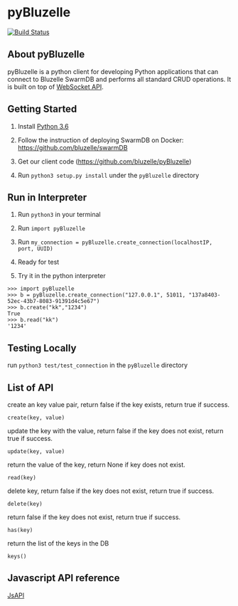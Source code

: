 # pyBluzelle

[![Build Status](https://travis-ci.org/weininghu1012/pyBluzelle.png?branch=master)](https://travis-ci.org/weininghu1012/pyBluzelle)

## About pyBluzelle

pyBluzelle is a python client for developing Python applications that can connect to Bluzelle SwarmDB and performs all standard CRUD operations. It is built on top of [WebSocket API](https://bluzelle.github.io/api/#websocket-api).

## Getting Started

1. Install [Python 3.6](https://www.python.org/downloads/release/python-360/)

2. Follow the instruction of deploying SwarmDB on Docker: https://github.com/bluzelle/swarmDB

3. Get our client code (https://github.com/bluzelle/pyBluzelle)

4. Run `python3 setup.py install` under the `pyBluzelle` directory

## Run in Interpreter

1. Run `python3` in your terminal

2. Run `import pyBluzelle`

3. Run `my_connection = pyBluzelle.create_connection(localhostIP, port, UUID)`

4. Ready for test

5. Try it in the python interpreter

```
>>> import pyBluzelle
>>> b = pyBluzelle.create_connection("127.0.0.1", 51011, "137a8403-52ec-43b7-8083-91391d4c5e67")
>>> b.create("kk","1234")
True
>>> b.read("kk")
'1234'
```

## Testing Locally

run `python3 test/test_connection` in the `pyBluzelle` directory

## List of API
create an key value pair, return false if the key exists, return true if success.
```
create(key, value)
```
update the key with the value, return false if the key does not exist, return true if success.
```
update(key, value)
```
return the value of the key, return None if key does not exist.
```
read(key)
```
delete key, return false if the key does not exist, return true if success.
```
delete(key)
```
return false if the key does not exist, return true if success.
```
has(key)
```
return the list of the keys in the DB
```
keys()
```

## Javascript API reference
[JsAPI](https://bluzelle.github.io/api/#js-api)
